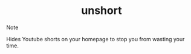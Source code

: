 <h1 align="center">unshort</h1>

> [!NOTE]
> Hides Youtube shorts on your homepage to stop you from wasting your time.
